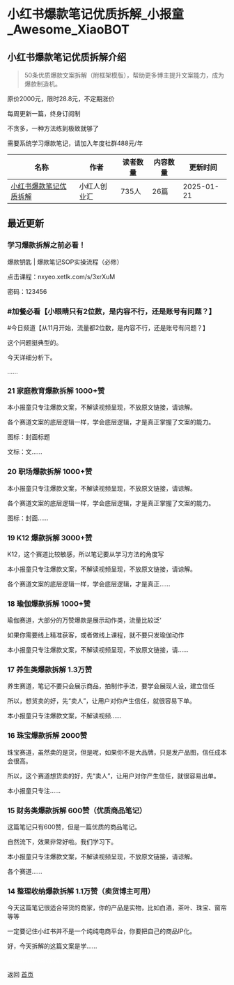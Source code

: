 # 小红书爆款笔记优质拆解_小报童_Awesome_XiaoBOT

## 小红书爆款笔记优质拆解介绍
> 50条优质爆款文案拆解（附框架模版），帮助更多博主提升文案能力，成为爆款制造机。    
    
原价2000元，限时28.8元，不定期涨价    
    
每周更新一篇，终身订阅制    
    
不贪多，一种方法练到极致就够了    
    
需要系统学习爆款笔记，请加入年度社群488元/年  
  


|名称|作者|读者数量|内容数量|更新时间|
|---|---|---|---|---|
|[小红书爆款笔记优质拆解](https://xiaobot.net/p/xiaohongren?refer=0b133df9-27dc-423b-8101-639049001c13)|小红人创业汇|735人|26篇|2025-01-21|

## 最近更新
### 学习爆款拆解之前必看！

爆款钥匙 | 爆款笔记SOP实操流程（必修） 

点击课程：nxyeo.xetlk.com/s/3xrXuM

密码：123456

### #加餐必看【小眼睛只有2位数，是内容不行，还是账号有问题？】

#今日频道【从11月开始，流量都2位数，是内容不行，还是账号有问题？】

这个问题挺典型的。

今天详细分析下。

......

### 21 家庭教育爆款拆解 1000+赞

本小报童只专注爆款文案，不解读视频呈现，不放原文链接，请谅解。

各个赛道文案的底层逻辑一样，学会底层逻辑，才是真正掌握了文案的能力。

图标：封面标题

文标：文......

### 20 职场爆款拆解 1000+赞

本小报童只专注爆款文案，不解读视频呈现，不放原文链接，请谅解。

各个赛道文案的底层逻辑一样，学会底层逻辑，才是真正掌握了文案的能力。



图标：封面......

### 19 K12 爆款拆解 3000+赞

K12，这个赛道比较敏感，所以笔记要从学习方法的角度写

本小报童只专注爆款文案，不解读视频呈现，不放原文链接，请谅解。

各个赛道文案的底层逻辑一样，学会底层逻辑，才是真正......

### 18 瑜伽爆款拆解 1000+赞

瑜伽赛道，大部分的万赞爆款是展示动作类，流量比较泛‘

如果你需要线上精准获客，或者做线上课程，就不要只发瑜伽动作

本小报童只专注爆款文案，不解读视频呈现，不放原文链接，请......

### 17 养生类爆款拆解 1.3万赞

养生赛道，笔记不要只会展示商品，拍制作手法，要学会展现人设，建立信任

所以，想货卖的好，先“卖人”，让用户对你产生信任，就很容易下单。

本小报童只专注爆款文案，不解读视频......

### 16 珠宝爆款拆解 2000赞

珠宝赛道，虽然卖的是货，但是呢，如果你不是大品牌，只是发产品图，信任成本会很高。

所以，这个赛道想货卖的好，先“卖人”，让用户对你产生信任，就很容易出单。

本小报童只专注......

### 15 财务类爆款拆解 600赞（优质商品笔记）

这篇笔记只有600赞，但是一篇优质的商品笔记。

自然流下，效果非常好啦。我们学习下。

本小报童只专注爆款文案，不解读视频呈现，不放原文链接，请谅解。

各个赛道......

### 14 整理收纳爆款拆解 1.1万赞（卖货博主可用）

今天这篇笔记很适合带货的商家，你的产品是实物，比如白酒，茶叶、珠宝、窗帘等等

一定要记住小红书并不是一个纯纯电商平台，你要把自己的商品IP化。

好，今天拆解的这篇文案是学......


<a href="https://github.com/Reno9527/awesome-xiaobot" style="color: white; text-decoration: none;">awesome-xiaobot</a>

返回 [首页](../README.md)
